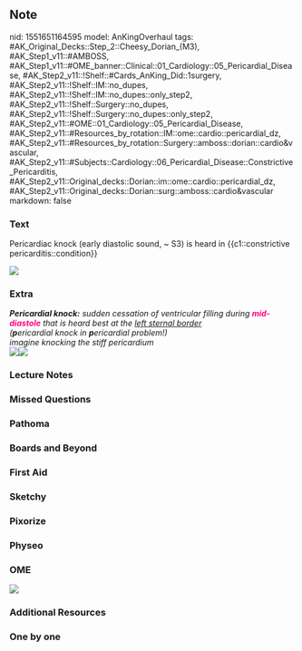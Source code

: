 ## Note
nid: 1551651164595
model: AnKingOverhaul
tags: #AK_Original_Decks::Step_2::Cheesy_Dorian_(M3), #AK_Step1_v11::#AMBOSS, #AK_Step1_v11::#OME_banner::Clinical::01_Cardiology::05_Pericardial_Disease, #AK_Step2_v11::!Shelf::#Cards_AnKing_Did::1surgery, #AK_Step2_v11::!Shelf::IM::no_dupes, #AK_Step2_v11::!Shelf::IM::no_dupes::only_step2, #AK_Step2_v11::!Shelf::Surgery::no_dupes, #AK_Step2_v11::!Shelf::Surgery::no_dupes::only_step2, #AK_Step2_v11::#OME::01_Cardiology::05_Pericardial_Disease, #AK_Step2_v11::#Resources_by_rotation::IM::ome::cardio::pericardial_dz, #AK_Step2_v11::#Resources_by_rotation::Surgery::amboss::dorian::cardio&vascular, #AK_Step2_v11::#Subjects::Cardiology::06_Pericardial_Disease::Constrictive_Pericarditis, #AK_Step2_v11::Original_decks::Dorian::im::ome::cardio::pericardial_dz, #AK_Step2_v11::Original_decks::Dorian::surg::amboss::cardio&vascular
markdown: false

### Text
Pericardiac knock (early diastolic sound, ~ S3) is heard in
{{c1::constrictive pericarditis::condition}}
<div><img src="paste-4512653418430465.jpg"></div>

### Extra
<div>
  <i><b>Pericardial knock:</b> sudden cessation of ventricular
  filling during <font color="#FC0280"><b>mid-diastole</b></font>
  that is heard best at the <u>left sternal border</u></i>
</div>
<div>
  <div>
    <i>(<b>p</b>ericardial knock in <b>p</b>ericardial
    problem!)</i>
  </div>
  <div>
    <i>imagine knocking the stiff pericardium</i>
  </div>
</div>
<div>
  <i><img src="paste-1473324106383361.jpg"><img src=
  "L12878.jpg"></i>
</div>

### Lecture Notes


### Missed Questions


### Pathoma


### Boards and Beyond


### First Aid


### Sketchy


### Pixorize


### Physeo


### OME
<div class="ome-widget">
  <a href=
  "https://onlinemeded.org/spa/cardiology/pericardial-disease/acquire?ref=anki">
  <img src="_OME_AnkiFlashcards_Lesson_6.png"></a>
</div>

### Additional Resources


### One by one

